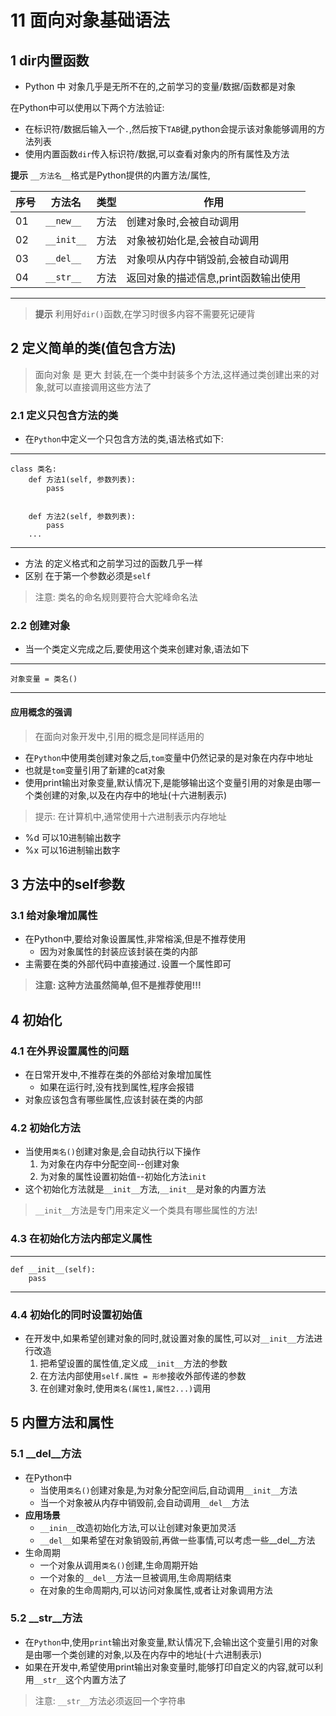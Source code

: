 # 11 面向对象基础语法

## 1 dir内置函数

* Python 中 对象几乎是无所不在的,之前学习的变量/数据/函数都是对象

在Python中可以使用以下两个方法验证:

* 在标识符/数据后输入一个`.`,然后按下`TAB`键,python会提示该对象能够调用的方法列表
* 使用内置函数`dir`传入标识符/数据,可以查看对象内的所有属性及方法

**提示** `__方法名__`格式是Python提供的内置方法/属性,

| 序号 | 方法名        | 类型 | 作用                    |
| -- | ---------- | -- | --------------------- |
| 01 | `__new__`  | 方法 | 创建对象时,会被自动调用          |
| 02 | `__init__` | 方法 | 对象被初始化是,会被自动调用        |
| 03 | `__del__`  | 方法 | 对象呗从内存中销毁前,会被自动调用     |
| 04 | `__str__`  | 方法 | 返回对象的描述信息,print函数输出使用 |

***

> **提示** 利用好`dir()`函数,在学习时很多内容不需要死记硬背

## 2 定义简单的类(值包含方法)

> 面向对象 是 更大 封装,在一个类中封装多个方法,这样通过类创建出来的对象,就可以直接调用这些方法了

### 2.1 定义只包含方法的类

* 在`Python`中定义一个只包含方法的类,语法格式如下:

***

```
class 类名:
	def 方法1(self, 参数列表):
		pass
	

	def 方法2(self, 参数列表):
		pass
	...
```

***

* 方法 的定义格式和之前学习过的函数几乎一样
* 区别 在于第一个参数必须是`self`

> 注意: 类名的命名规则要符合大驼峰命名法

### 2.2 创建对象

* 当一个类定义完成之后,要使用这个类来创建对象,语法如下

***

```
对象变量 = 类名()
```

***

#### 应用概念的强调

> 在面向对象开发中,引用的概念是同样适用的

* 在`Python`中使用类创建对象之后,`tom`变量中仍然记录的是对象在内存中地址
* 也就是`tom`变量引用了新建的cat对象
* 使用print输出对象变量,默认情况下,是能够输出这个变量引用的对象是由哪一个类创建的对象,以及在内存中的地址(十六进制表示)

> 提示: 在计算机中,通常使用十六进制表示内存地址

* %d 可以10进制输出数字
* %x 可以16进制输出数字

## 3 方法中的self参数

### 3.1 给对象增加属性

* 在Python中,要给对象设置属性,非常榕溪,但是不推荐使用
  * 因为对象属性的封装应该封装在类的内部
* 主需要在类的外部代码中直接通过`.`设置一个属性即可

> **注意: 这种方法虽然简单,但不是推荐使用!!!**

## 4 初始化

### 4.1 在外界设置属性的问题

* 在日常开发中,不推荐在类的外部给对象增加属性
  * 如果在运行时,没有找到属性,程序会报错
* 对象应该包含有哪些属性,应该封装在类的内部

### 4.2 初始化方法

* 当使用`类名()`创建对象是,会自动执行以下操作
  1. 为对象在内存中分配空间--创建对象
  2. 为对象的属性设置初始值--初始化方法`init`
* 这个初始化方法就是`__init__`方法,`__init__`是对象的内置方法

> `__init__`方法是专门用来定义一个类具有哪些属性的方法!

### 4.3 在初始化方法内部定义属性

***

```
def __init__(self):
	pass
```

***

### 4.4 初始化的同时设置初始值

* 在开发中,如果希望创建对象的同时,就设置对象的属性,可以对`__init__`方法进行改造
  1. 把希望设置的属性值,定义成`__init__`方法的参数
  2. 在方法内部使用`self.属性 = 形参`接收外部传递的参数
  3. 在创建对象时,使用`类名(属性1,属性2...)`调用

## 5 内置方法和属性

### 5.1 \_\_del\_\_方法

* 在Python中
  * 当使用`类名()`创建对象是,为对象分配空间后,自动调用`__init__`方法
  * 当一个对象被从内存中销毁前,会自动调用`__del__`方法
* **应用场景**
  * `__inin__`改造初始化方法,可以让创建对象更加灵活
  * `__del__`如果希望在对象销毁前,再做一些事情,可以考虑一些\_\_del\_\_方法
* 生命周期
  * 一个对象从调用`类名()`创建,生命周期开始
  * 一个对象的`__del__`方法一旦被调用,生命周期结束
  * 在对象的生命周期内,可以访问对象属性,或者让对象调用方法

### 5.2 \_\_str\_\_方法

* 在`Python`中,使用`print`输出对象变量,默认情况下,会输出这个变量引用的对象是由哪一个类创建的对象,以及在内存中的地址(十六进制表示)
* 如果在开发中,希望使用print输出对象变量时,能够打印自定义的内容,就可以利用`__str__`这个内置方法了

> 注意: `__str__`方法必须返回一个字符串
